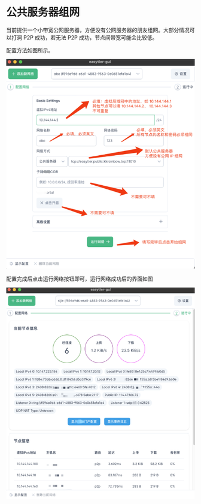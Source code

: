 # 公共服务器组网

当前提供一个小带宽公网服务器，方便没有公网服务器的朋友组网。大部分情况可以打洞 P2P 成功，若无法 P2P 成功，节点间带宽可能会比较低。

配置方法如图所示。

![配置界面](/assets/cn/config.png)

配置完成后点击运行网络按钮即可，运行网络成功后的界面如图

![running](/assets/cn/running.png)